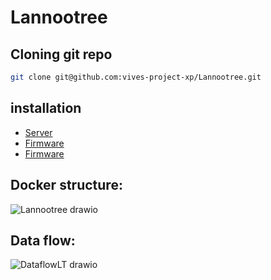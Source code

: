 # Lannootree

## Cloning git repo

```bash
git clone git@github.com:vives-project-xp/Lannootree.git
```

## installation

- [Server](Lannootree_server/README.md)
- [Firmware](Lannootree_processor/README.md)
- [Firmware](Lannootree_firmware/README.md)

## Docker structure:

![Lannootree drawio](https://user-images.githubusercontent.com/71697142/196394911-14b73414-a84a-4735-b5bd-d631e4ef4dd7.png)

## Data flow:
![DataflowLT drawio](https://user-images.githubusercontent.com/71697142/201077232-d164e78c-99e2-4c6f-af35-e51df7cf234c.png)





